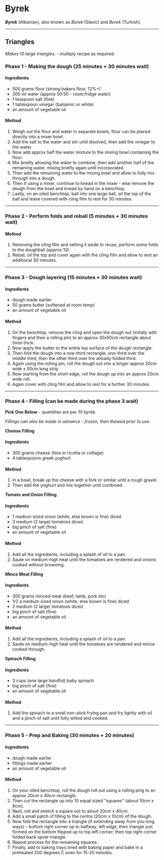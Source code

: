 # Byrek

***Byrek*** (Albanian), also known as *Burek* (Slavic) and *Borek* (Turkish).

---

## Triangles

*Makes 10 large triangles.* - multiply recipe as required.

### Phase 1 - Making the dough (25 minutes + 30 minutes wait)

#### Ingredients

* 500 grams flour (strong bakers flour, 12%+)
* 300 ml water (approx 50:50 - room:fridge water)
* 1 teaspoon salt (fine)
* 1 tablespoon vinegar (balsamic or white)
* an amount of vegetable oil

#### Method

1. Weigh out the flour and water in separate bowls, flour can be placed directly into a mixer bowl.
1. Add the salt to the water and stir until disolved, then add the vinegar to the water.
1. Now add approx half the water mixture to the mixing bowl containing the flour.
1. Mix briefly allowing the water to combine, then add another half of the remaining water, mixing briefly again until incorporated.
1. Then add the remaining water to the mixing bowl and allow to fully mix through into a dough.
1. Then if using a mixer, continue to knead in the mixer - else remove the dough from the bowl and knead by hand on a benchtop.
1. Lastly, on an oiled benchtop, ball into one large ball, oil the top of the ball and leave covered with cling film to rest for 30 minutes.

---

### Phase 2 - Perform folds and reball (5 minutes + 30 minutes wait)

#### Method

1. Removing the cling film and setting it aside to reuse, perform some folds to the doughball (approx 10).
1. Reball, oil the top and cover again with the cling film and allow to rest an additional 30 minutes.

---

### Phase 3 - Dough layering (15 minutes + 30 minutes wait)

#### Ingredients

* dough made earlier
* 50 grams butter (softened at room temp)
* an amount of vegetable oil

#### Method

1. On the benchtop, remove the cling and open the dough out (initally with fingers and then a rolling pin) to an approx 30x50cm rectangle about 5mm thick.
1. Now apply the butter to the entire top surface of the dough rectangle.
1. Then fold the dough into a one-third rectangle, one-third over the middle third, then the other third over the already folded third.
1. Again using the rolling pin, roll the dough out into a longer approx 20cm wide x 50cm long strip.
1. Now starting from the short edge, roll the dough up into an approx 20cm wide roll.
1. Again cover with cling film and allow to rest for a further 30 minutes.

---

### Phase 4 - Filling (can be made during the phase 3 wait)

**Pick One Below** - quantities are per 10 byrek.

*Fillings can also be made in advance - frozen, then thawed prior to use.*

**Cheese Filling**

#### Ingredients

* 300 grams cheese (feta or ricotta or cottage)
* 4 tablespoons greek yoghurt

#### Method

1. In a bowl, break up the cheese with a fork or similar until a rough gravel.
1. Then add the yoghurt and mix together until combined.


**Tomato and Onion Filling**

#### Ingredients

* 1 medium sized onion (white, else brown is fine) diced
* 3 medium (2 large) tomatoes diced
* big pinch of salt (fine)
* an amount of vegetable oil

#### Method

1. Add all the ingredients, including a splash of oil to a pan.
1. Saute on medium-high heat until the tomatoes are rendered and onions cooked without browning.


**Mince Meat Filling**

#### Ingredients

* 300 grams minced meat (beef, lamb, pork etc)
* 1/2 a medium sized onion (white, else brown is fine) diced
* 2 medium (2 large) tomatoes diced
* big pinch of salt (fine)
* an amount of vegetable oil


#### Method

1. Add all the ingredients, including a splash of oil to a pan.
1. Saute on medium-high heat until the tomatoes are rendered and mince cooked through.


**Spinach Filling**

#### Ingredients

* 3 cups (one large handful) baby spinach
* big pinch of salt (fine)
* an amount of vegetable oil

#### Method

1. Add the spinach to a small non-stick frying pan and fry lightly with oil and a pinch of salt until fully wilted and cooked.

---

### Phase 5 - Prep and Baking (30 minutes + 20 minutes)

#### Ingredients

* dough made earlier
* fillings made earlier
* an amount of vegetable oil

#### Method

1. On your oiled benchtop, roll the dough roll out using a rolling ping to an approx 20cm x 40cm rectangle.
1. Then cut the rectangle up into 10 equal sized "squares" (about 10cm x 8cm).
1. Next, roll and stretch a square out to about 20cm x 40cm.
1. Add a small patch of filling to the centre (20cm x 10cm) of the dough.
1. Now fold the rectangle into a triangle (if extending away from you long ways) - bottom right corner up to halfway, left edge; then triangle just formed on the bottom flipped up to top left corner; then top right corner folded back upver triangle.
1. Repeat process for the remaining squares.
1. Finally, add to baking trays lined with baking paper and bake in a preheated 200 degrees C oven for 15-20 minutes.
